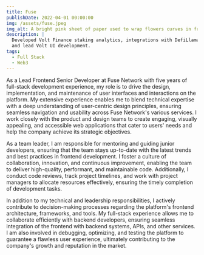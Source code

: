 ```yaml
---
title: Fuse
publishDate: 2022-04-01 00:00:00
img: /assets/fuse.jpeg
img_alt: A bright pink sheet of paper used to wrap flowers curves in front of rich blue background
description: |
  Developed Volt Finance staking analytics, integrations with DefiLlama / Coingecko
  and lead Volt UI development.
tags:
  - Full Stack
  - Web3
---
```


As a Lead Frontend Senior Developer at Fuse Network with five years of full-stack development experience, my role is to drive the design, implementation, and maintenance of user interfaces and interactions on the platform. My extensive experience enables me to blend technical expertise with a deep understanding of user-centric design principles, ensuring seamless navigation and usability across Fuse Network's various services. I work closely with the product and design teams to create engaging, visually appealing, and accessible web applications that cater to users' needs and help the company achieve its strategic objectives.

As a team leader, I am responsible for mentoring and guiding junior developers, ensuring that the team stays up-to-date with the latest trends and best practices in frontend development. I foster a culture of collaboration, innovation, and continuous improvement, enabling the team to deliver high-quality, performant, and maintainable code. Additionally, I conduct code reviews, track project timelines, and work with project managers to allocate resources effectively, ensuring the timely completion of development tasks.

In addition to my technical and leadership responsibilities, I actively contribute to decision-making processes regarding the platform's frontend architecture, frameworks, and tools. My full-stack experience allows me to collaborate efficiently with backend developers, ensuring seamless integration of the frontend with backend systems, APIs, and other services. I am also involved in debugging, optimizing, and testing the platform to guarantee a flawless user experience, ultimately contributing to the company's growth and reputation in the market.

